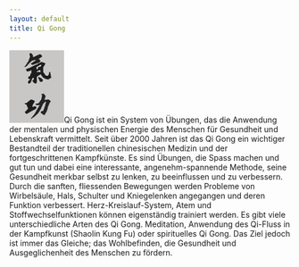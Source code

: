 ```yaml
---
layout: default
title: Qi Gong
---
```


<img class="right" src="/images/qigong.jpg" alt="Qi Gong">Qi Gong ist ein System von Übungen, das die Anwendung der mentalen und physischen Energie des Menschen für Gesundheit und Lebenskraft vermittelt.
Seit über 2000 Jahren ist das Qi Gong ein wichtiger Bestandteil der traditionellen chinesischen Medizin und der fortgeschrittenen Kampfkünste.
Es sind Übungen, die Spass machen und gut tun und dabei eine interessante, angenehm-spannende Methode, seine Gesundheit merkbar selbst zu lenken, zu beeinflussen und zu verbessern. Durch die sanften, fliessenden Bewegungen werden Probleme von Wirbelsäule, Hals, Schulter und Kniegelenken angegangen und deren Funktion verbessert. 
Herz-Kreislauf-System, Atem und Stoffwechselfunktionen können eigenständig trainiert werden.
Es gibt viele unterschiedliche Arten des Qi Gong. Meditation, Anwendung des Qi-Fluss in der Kampfkunst (Shaolin Kung Fu) oder spirituelles Qi Gong. Das Ziel jedoch ist immer das Gleiche; das Wohlbefinden, die Gesundheit und Ausgeglichenheit des Menschen zu fördern.

<p style="clear: both;"></p>